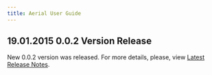 ```yaml
---
title: Aerial User Guide
---
```


## 19.01.2015 0.0.2 Version Release

New 0.0.2 version was released. For more details, please, view <a href="/aerial/releases#section" target="_blank">Latest Release Notes</a>.
